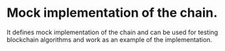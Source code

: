 # Mock implementation of the chain.

It defines mock implementation of the chain and can be used
for testing blockchain algorithms and work as an example of
the implementation.

